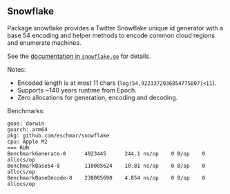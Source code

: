 ## Snowflake
Package snowflake provides a Twitter Snowflake unique id generator with a base 54 encoding and helper methods to encode common cloud regions and enumerate machines.

See the [documentation in `snowflake.go`](https://github.com/eschmar/snowflake/blob/master/snowflake.go) for details.

Notes:
- Encoded length is at most 11 chars (`log(54,9223372036854775807)<11`).
- Supports ~140 years runtime from Epoch.
- Zero allocations for generation, encoding and decoding.

Benchmarks:
```
goos: darwin
goarch: arm64
pkg: github.com/eschmar/snowflake
cpu: Apple M2
=== RUN
BenchmarkGenerate-8      4923445      244.1 ns/op    0 B/op    0 allocs/op
BenchmarkBase54-8        110005624    10.81 ns/op    0 B/op    0 allocs/op
BenchmarkBaseDecode-8    238005690    4.854 ns/op    0 B/op    0 allocs/op
```
